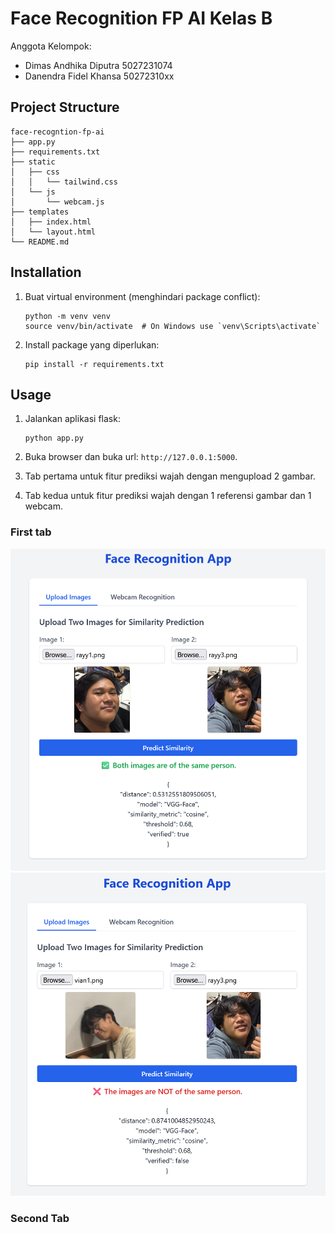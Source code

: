 # Face Recognition FP AI Kelas B

Anggota Kelompok:

- Dimas Andhika Diputra 5027231074
- Danendra Fidel Khansa 50272310xx

## Project Structure

```
face-recogntion-fp-ai
├── app.py
├── requirements.txt
├── static
│   ├── css
│   │   └── tailwind.css
│   └── js
│       └── webcam.js
├── templates
│   ├── index.html
│   └── layout.html
└── README.md
```

## Installation

1. Buat virtual environment (menghindari package conflict):

   ```
   python -m venv venv
   source venv/bin/activate  # On Windows use `venv\Scripts\activate`
   ```

2. Install package yang diperlukan:
   ```
   pip install -r requirements.txt
   ```

## Usage

1. Jalankan aplikasi flask:

   ```
   python app.py
   ```

2. Buka browser dan buka url: `http://127.0.0.1:5000`.

3. Tab pertama untuk fitur prediksi wajah dengan mengupload 2 gambar.

4. Tab kedua untuk fitur prediksi wajah dengan 1 referensi gambar dan 1 webcam.

### First tab

<img src="./docs/preview1.png" />
<img src="./docs/preview2.png" />

### Second Tab

